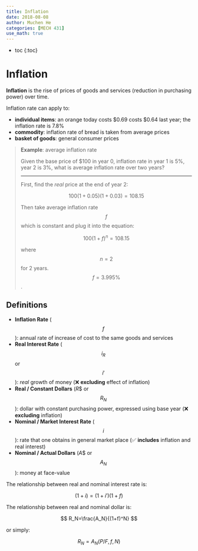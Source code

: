 ```yaml
---
title: Inflation
date: 2018-08-08
author: Muchen He
categories: [MECH 431]
use_math: true
---
```




- toc
{:toc}

# Inflation

**Inflation** is the rise of prices of goods and services (reduction in purchasing power) over time.

Inflation rate can apply to:

- **individual items**: an orange today costs \$0.69 costs \$0.64 last year; the inflation rate is 7.8%
-  **commodity**: inflation rate of bread is taken from average prices
- **basket of goods**: general consumer prices

> **Example**: average inflation rate
>
> Given the base price of \$100 in year 0, inflation rate in year 1 is 5%, year 2 is 3%, what is average inflation rate over two years?
>
> ---
>
> First, find the *real* price at the end of year 2:
>
> $$
> 100(1+0.05)(1+0.03)=108.15
> $$
>
> Then take average inflation rate $$f$$ which is constant and plug it into the equation:
>
> $$
> 100(1+f)^n=108.15
> $$
>
> where $$n=2$$ for 2 years. $$f=3.995\%$$.
>
>



## Definitions

- **Inflation Rate** ($$f$$): annual rate of increase of cost to the same goods and services
- **Real Interest Rate** ($$i_R$$ or $$i'$$): *real* growth of money (:x: **excluding** effect of inflation)
- **Real / Constant Dollars** ($R\$$ or $$R_N$$): dollar with constant purchasing power, expressed using base year (:x: **excluding** inflation)
- **Nominal / Market Interest Rate** ($$i$$): rate that one obtains in general market place (:white_check_mark: **includes** inflation and real interest)
- **Nominal / Actual Dollars** ($A\$$ or $$A_N$$): money at face-value

The relationship between real and nominal interest rate is:

$$
(1+i)=(1+i')(1+f)
$$

The relationship between real and nominal dollar is:

$$
R_N=\frac{A_N}{(1+f)^N}
$$

or simply:

$$
R_N=A_N(P/F, f, N)
$$






